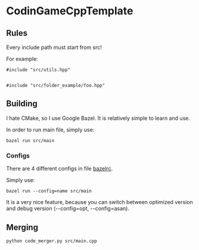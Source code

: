 # CodinGameCppTemplate

## Rules

Every include path must start from src!

For example:

    #include "src/utils.hpp"


    #include "src/folder_example/foo.hpp"

## Building

I hate CMake, so I use Google Bazel.
It is relatively simple to learn and use.

In order to run main file, simply use:

    bazel run src/main


### Configs

There are 4 different configs in file [bazelrc](.bazelrc).

Simply use:

    bazel run --config=name src/main

It is a very nice feature, because you can switch between optimized version and debug version (--config=opt, --config=asan).


## Merging

    python code_merger.py src/main.cpp
